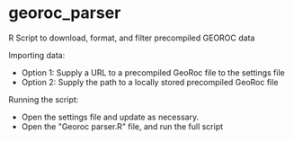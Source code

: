 # georoc_parser

R Script to download, format, and filter precompiled GEOROC data

Importing data:
- Option 1: Supply a URL to a precompiled GeoRoc file to the settings file
- Option 2: Supply the path to a locally stored precompiled GeoRoc file

Running the script:
- Open the settings file and update as necessary.
- Open the "Georoc parser.R" file, and run the full script
